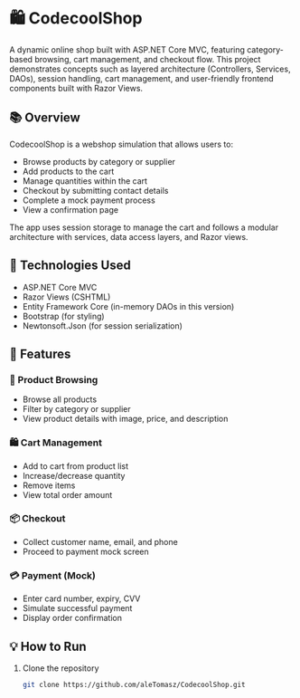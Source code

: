 # 🛍️ CodecoolShop

A dynamic online shop built with ASP.NET Core MVC, featuring category-based browsing, cart management, and checkout flow.
This project demonstrates concepts such as layered architecture (Controllers, Services, DAOs), session handling, cart management, and user-friendly frontend components built with Razor Views.

## 📚 Overview

CodecoolShop is a webshop simulation that allows users to:

- Browse products by category or supplier
- Add products to the cart
- Manage quantities within the cart
- Checkout by submitting contact details
- Complete a mock payment process
- View a confirmation page

The app uses session storage to manage the cart and follows a modular architecture with services, data access layers, and Razor views.

## 🧰 Technologies Used

- ASP.NET Core MVC
- Razor Views (CSHTML)
- Entity Framework Core (in-memory DAOs in this version)
- Bootstrap (for styling)
- Newtonsoft.Json (for session serialization)

## 🚀 Features

### 🛒 Product Browsing
- Browse all products
- Filter by category or supplier
- View product details with image, price, and description

### 🛍️ Cart Management
- Add to cart from product list
- Increase/decrease quantity
- Remove items
- View total order amount

### 📦 Checkout
- Collect customer name, email, and phone
- Proceed to payment mock screen

### 💳 Payment (Mock)
- Enter card number, expiry, CVV
- Simulate successful payment
- Display order confirmation

## 💡 How to Run

1. Clone the repository
   ```bash
   git clone https://github.com/aleTomasz/CodecoolShop.git
